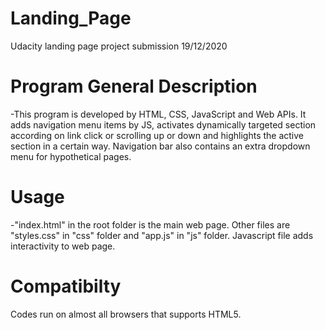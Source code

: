 # Landing_Page
Udacity landing page project submission
19/12/2020

# Program General Description
-This program is developed by HTML, CSS, JavaScript and Web APIs.
It adds navigation menu items by JS, activates dynamically targeted section according on link click or scrolling up or down and highlights the active section in a certain way.
Navigation bar also contains an extra dropdown menu for hypothetical pages.

# Usage
-"index.html" in the root folder is the main web page. Other files are "styles.css" in "css" folder and "app.js" in "js" folder.
Javascript file adds interactivity to web page.

# Compatibilty
Codes run on almost all browsers that supports HTML5.



